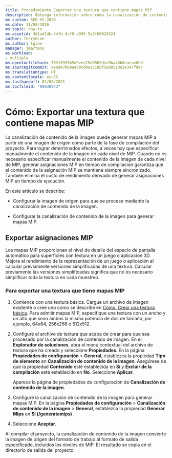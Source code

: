 ```yaml
---
title: Procedimiento Exportar una textura que contiene mapas MIP
description: Obtenga información sobre cómo la canalización de contenido de imágenes genera mapas MIP a partir de una imagen de origen como parte de la creación del proyecto, lo que garantiza que los mapas de bits no se sincronicen nunca.
ms.custom: SEO-VS-2020
ms.date: 11/04/2016
ms.topic: how-to
ms.assetid: 3d1ad14b-44fb-4cf0-a995-5e2f60026524
author: TerryGLee
ms.author: tglee
manager: jmartens
ms.workload:
- multiple
ms.openlocfilehash: 783f8935b5d9eee25d6569dea9ba48b0eaeae8bd
ms.sourcegitcommit: ae6d47b09a439cd0e13180f5e89510e3e347fd47
ms.translationtype: HT
ms.contentlocale: es-ES
ms.lasthandoff: 02/08/2021
ms.locfileid: "99930943"
---
```

# <a name="how-to-export-a-texture-that-contains-mipmaps"></a>Cómo: Exportar una textura que contiene mapas MIP

La canalización de contenido de la imagen puede generar mapas MIP a partir de una imagen de origen como parte de la fase de compilación del proyecto. Para lograr determinados efectos, a veces hay que especificar manualmente el contenido de la imagen de cada nivel de MIP. Cuando no es necesario especificar manualmente el contenido de la imagen de cada nivel de MIP, generar asignaciones MIP en tiempo de compilación garantiza que el contenido de la asignación MIP se mantiene siempre sincronizado. También elimina el costo de rendimiento derivado de generar asignaciones MIP en tiempo de ejecución.

En este artículo se describe:

- Configurar la imagen de origen para que se procese mediante la canalización de contenido de la imagen.

- Configurar la canalización de contenido de la imagen para generar mapas MIP.

## <a name="export-mipmaps"></a>Exportar asignaciones MIP

Los mapas MIP proporcionan el nivel de detalle del espacio de pantalla automático para superficies con textura en un juego o aplicación 3D. Mejora el rendimiento de la representación de un juego o aplicación al calcular previamente versiones simplificadas de una textura. Calcular previamente las versiones simplificadas significa que no es necesario simplificar toda la textura en cada muestreo.

### <a name="to-export-a-texture-that-has-mipmaps"></a>Para exportar una textura que tiene mapas MIP

1. Comience con una textura básica. Cargue un archivo de imagen existente o cree uno como se describe en [Cómo: Crear una textura básica](../designers/how-to-create-a-basic-texture.md). Para admitir mapas MIP, especifique una textura con un ancho y un alto que sean ambos la misma potencia de dos de tamaño, por ejemplo, 64x64, 256x256 o 512x512.

2. Configure el archivo de textura que acaba de crear para que sea procesado por la canalización de contenido de imagen. En el **Explorador de soluciones**, abra el menú contextual del archivo de textura que ha creado y seleccione **Propiedades**. En la página **Propiedades de configuración** > **General**, establezca la propiedad **Tipo de elemento** en **Canalización de contenido de la imagen**. Asegúrese de que la propiedad **Contenido** esté establecida en **Sí** y **Excluir de la compilación** esté establecido en **No**. Seleccione **Aplicar**.

   Aparece la página de propiedades de configuración de **Canalización de contenido de la imagen**.

3. Configure la canalización de contenido de la imagen para generar mapas MIP. En la página **Propiedades de configuración** > **Canalización de contenido de la imagen** > **General**, establezca la propiedad **Generar Mips** en **Sí (/generatemips)** .

4. Seleccione **Aceptar**.

Al compilar el proyecto, la canalización de contenido de la imagen convierte la imagen de origen del formato de trabajo al formato de salida especificado, incluidos los niveles de MIP. El resultado se copia en el directorio de salida del proyecto.
